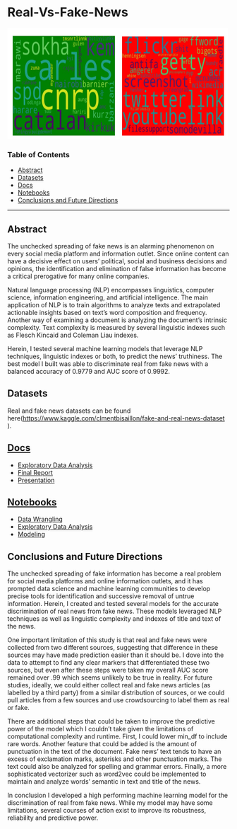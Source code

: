# Real-Vs-Fake-News
<img src="https://github.com/Gianl-msi/Real-Vs-Fake-News/blob/master/images/word%20cloud.JPG" width="500" height="250"/>


### Table of Contents
- [Abstract](#Abstract)
- [Datasets](#Datasets)
- [Docs](#Docs)
- [Notebooks](#Notebooks)
- [Conclusions and Future Directions](#Conclusions-and-Future-Directions)

---

## Abstract
The unchecked spreading of fake news is an alarming phenomenon on every social media platform and information outlet. Since online content can have a decisive effect on users’ political, social and business decisions and opinions, the identification and elimination of false information has become a critical prerogative for many online companies.

Natural language processing (NLP) encompasses linguistics, computer science, information engineering, and artificial intelligence. The main application of NLP is to train algorithms to analyze texts and extrapolated actionable insights based on text’s word composition and frequency. Another way of examining a document is analyzing the document’s intrinsic complexity. Text complexity is measured by several linguistic indexes such as Flesch Kincaid and Coleman Liau indexes.

Herein, I tested several machine learning models that leverage NLP techniques, linguistic indexes or both, to predict the news’ truthiness. The best model I built was able to discriminate real from fake news with a balanced accuracy of 0.9779 and AUC score of 0.9992.

## Datasets
Real and fake news datasets can be found here(https://www.kaggle.com/clmentbisaillon/fake-and-real-news-dataset
).

## [Docs](https://github.com/Gianl-msi/Real-Vs-Fake-News/tree/master/Docs)
- [Exploratory Data Analysis](https://github.com/Gianl-msi/Real-Vs-Fake-News/blob/master/Docs/Fake%20News%20-%20EDA%208-30.pdf)
- [Final Report](https://github.com/Gianl-msi/Real-Vs-Fake-News/blob/master/Docs/Fake%20news%20-%20Final%20report%209-6.pdf)
- [Presentation](https://github.com/Gianl-msi/Real-Vs-Fake-News/blob/master/Docs/Fake%20news%20presentation.pdf)


## [Notebooks](https://github.com/Gianl-msi/Real-Vs-Fake-News/tree/master/Notebooks)
- [Data Wrangling](https://github.com/Gianl-msi/Real-Vs-Fake-News/blob/master/Notebooks/Real%20and%20Fake%20News%20-%20DW_8-30.ipynb)
- [Exploratory Data Analysis](https://github.com/Gianl-msi/Real-Vs-Fake-News/blob/master/Notebooks/Real%20and%20Fake%20News%20-%20EDA%20-%208-30.ipynb)
- [Modeling](https://github.com/Gianl-msi/Real-Vs-Fake-News/blob/master/Notebooks/Real%20and%20Fake%20News%20-%20Preprocessing%20%26%20Modeling%208-30.ipynb)

## Conclusions and Future Directions
The unchecked spreading of fake information has become a real problem for social media platforms and online information outlets, and it has prompted data science and machine learning communities to develop precise tools for identification and successive removal of untrue information. Herein, I created and tested several models for the accurate discrimination of real news from fake news. These modeIs leveraged NLP techniques as well as linguistic complexity and indexes of title and text of the news. 

One important limitation of this study is that real and fake news were collected from two different sources, suggesting that difference in these sources may have made prediction easier than it should be. I dove into the data to attempt to find any clear markers that differentiated these two sources, but even after these steps were taken my overall AUC score remained over .99 which seems unlikely to be true in reality. For future studies, ideally, we could either collect real and fake news articles (as labelled by a third party) from a similar distribution of sources, or we could pull articles from a few sources and use crowdsourcing to label them as real or fake. 

There are additional steps that could be taken to improve the predictive power of the model which I couldn’t take given the limitations of computational complexity and runtime. First, I could lower min_df to include rare words. Another feature that could be added is the amount of punctuation in the text of the document. Fake news’ text tends to have an excess of exclamation marks, asterisks and other punctuation marks. The text could also be analyzed for spelling and grammar errors. Finally, a more sophisticated vectorizer such as word2vec could be implemented to maintain and analyze words’ semantic in text and title of the news. 

In conclusion I developed a high performing machine learning model for the discrimination of real from fake news. While my model may have some limitations, several courses of action exist to improve its robustness, reliability and predictive power.






